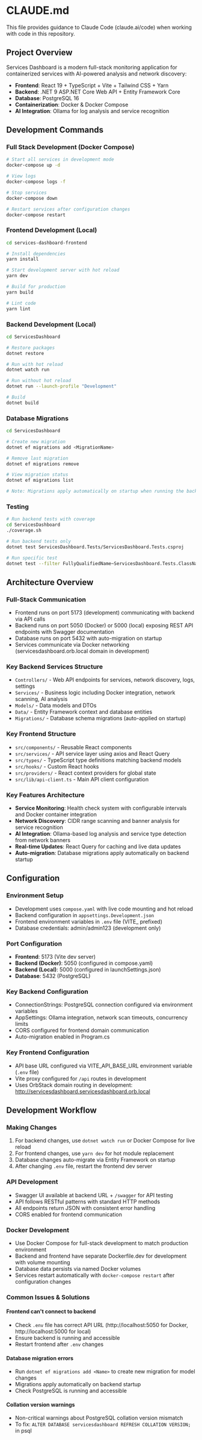 # CLAUDE.md

This file provides guidance to Claude Code (claude.ai/code) when working with code in this repository.

## Project Overview

Services Dashboard is a modern full-stack monitoring application for containerized services with AI-powered analysis and network discovery:

- **Frontend**: React 19 + TypeScript + Vite + Tailwind CSS + Yarn
- **Backend**: .NET 9 ASP.NET Core Web API + Entity Framework Core
- **Database**: PostgreSQL 16
- **Containerization**: Docker & Docker Compose
- **AI Integration**: Ollama for log analysis and service recognition

## Development Commands

### Full Stack Development (Docker Compose)
```bash
# Start all services in development mode
docker-compose up -d

# View logs
docker-compose logs -f

# Stop services
docker-compose down

# Restart services after configuration changes
docker-compose restart
```

### Frontend Development (Local)
```bash
cd services-dashboard-frontend

# Install dependencies
yarn install

# Start development server with hot reload
yarn dev

# Build for production
yarn build

# Lint code
yarn lint
```

### Backend Development (Local)
```bash
cd ServicesDashboard

# Restore packages
dotnet restore

# Run with hot reload
dotnet watch run

# Run without hot reload
dotnet run --launch-profile "Development"

# Build
dotnet build
```

### Database Migrations
```bash
cd ServicesDashboard

# Create new migration
dotnet ef migrations add <MigrationName>

# Remove last migration
dotnet ef migrations remove

# View migration status
dotnet ef migrations list

# Note: Migrations apply automatically on startup when running the backend
```

### Testing
```bash
# Run backend tests with coverage
cd ServicesDashboard
./coverage.sh

# Run backend tests only
dotnet test ServicesDashboard.Tests/ServicesDashboard.Tests.csproj

# Run specific test
dotnet test --filter FullyQualifiedName~ServicesDashboard.Tests.ClassName.MethodName
```

## Architecture Overview

### Full-Stack Communication
- Frontend runs on port 5173 (development) communicating with backend via API calls
- Backend runs on port 5050 (Docker) or 5000 (local) exposing REST API endpoints with Swagger documentation
- Database runs on port 5432 with auto-migration on startup
- Services communicate via Docker networking (servicesdashboard.orb.local domain in development)

### Key Backend Services Structure
- `Controllers/` - Web API endpoints for services, network discovery, logs, settings
- `Services/` - Business logic including Docker integration, network scanning, AI analysis
- `Models/` - Data models and DTOs
- `Data/` - Entity Framework context and database entities
- `Migrations/` - Database schema migrations (auto-applied on startup)

### Key Frontend Structure
- `src/components/` - Reusable React components
- `src/services/` - API service layer using axios and React Query
- `src/types/` - TypeScript type definitions matching backend models
- `src/hooks/` - Custom React hooks
- `src/providers/` - React context providers for global state
- `src/lib/api-client.ts` - Main API client configuration

### Key Features Architecture
- **Service Monitoring**: Health check system with configurable intervals and Docker container integration
- **Network Discovery**: CIDR range scanning and banner analysis for service recognition
- **AI Integration**: Ollama-based log analysis and service type detection from network banners
- **Real-time Updates**: React Query for caching and live data updates
- **Auto-migration**: Database migrations apply automatically on backend startup

## Configuration

### Environment Setup
- Development uses `compose.yaml` with live code mounting and hot reload
- Backend configuration in `appsettings.Development.json`
- Frontend environment variables in `.env` file (VITE_ prefixed)
- Database credentials: admin/admin123 (development only)

### Port Configuration
- **Frontend**: 5173 (Vite dev server)
- **Backend (Docker)**: 5050 (configured in compose.yaml)
- **Backend (Local)**: 5000 (configured in launchSettings.json)
- **Database**: 5432 (PostgreSQL)

### Key Backend Configuration
- ConnectionStrings: PostgreSQL connection configured via environment variables
- AppSettings: Ollama integration, network scan timeouts, concurrency limits
- CORS configured for frontend domain communication
- Auto-migration enabled in Program.cs

### Key Frontend Configuration
- API base URL configured via VITE_API_BASE_URL environment variable (`.env` file)
- Vite proxy configured for `/api` routes in development
- Uses OrbStack domain routing in development: http://servicesdashboard.servicesdashboard.orb.local

## Development Workflow

### Making Changes
1. For backend changes, use `dotnet watch run` or Docker Compose for live reload
2. For frontend changes, use `yarn dev` for hot module replacement
3. Database changes auto-migrate via Entity Framework on startup
4. After changing `.env` file, restart the frontend dev server

### API Development
- Swagger UI available at backend URL + `/swagger` for API testing
- API follows RESTful patterns with standard HTTP methods
- All endpoints return JSON with consistent error handling
- CORS enabled for frontend communication

### Docker Development
- Use Docker Compose for full-stack development to match production environment
- Backend and frontend have separate Dockerfile.dev for development with volume mounting
- Database data persists via named Docker volumes
- Services restart automatically with `docker-compose restart` after configuration changes

### Common Issues & Solutions

#### Frontend can't connect to backend
- Check `.env` file has correct API URL (http://localhost:5050 for Docker, http://localhost:5000 for local)
- Ensure backend is running and accessible
- Restart frontend after `.env` changes

#### Database migration errors
- Run `dotnet ef migrations add <Name>` to create new migration for model changes
- Migrations apply automatically on backend startup
- Check PostgreSQL is running and accessible

#### Collation version warnings
- Non-critical warnings about PostgreSQL collation version mismatch
- To fix: `ALTER DATABASE servicesdashboard REFRESH COLLATION VERSION;` in psql
